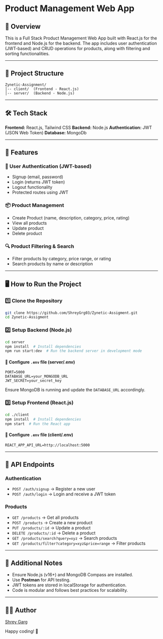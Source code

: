 # Product Management Web App

## 🚀 Overview
This is a Full Stack Product Management Web App built with React.js for the frontend and Node.js for the backend. The app includes user authentication (JWT-based) and CRUD operations for products, along with filtering and sorting functionalities.

---

## 📂 Project Structure
```
Zynetic-Assignment/
│-- client/  (Frontend - React.js)
│-- server/  (Backend - Node.js)
```

---

## 🛠️ Tech Stack
**Frontend:** React.js, Tailwind CSS
**Backend:** Node.js
**Authentication:** JWT (JSON Web Token)
**Database:** MongoDb

---

## 📌 Features
### 🔐 User Authentication (JWT-based)
- Signup (email, password)
- Login (returns JWT token)
- Logout functionality
- Protected routes using JWT

### 📦 Product Management
- Create Product (name, description, category, price, rating)
- View all products
- Update product
- Delete product

### 🔍 Product Filtering & Search
- Filter products by category, price range, or rating
- Search products by name or description

---

## 🖥️ How to Run the Project

### 1️⃣ Clone the Repository
```bash
git clone https://github.com/ShreyGrg03/Zynetic-Assigment.git
cd Zynetic-Assigment
```

### 2️⃣ Setup Backend (Node.js)
```bash
cd server
npm install  # Install dependencies
npm run start:dev  # Run the backend server in development mode
```

#### 🔹 Configure `.env` file (server/.env)
```
PORT=5000
DATABASE_URL=your_MONGODB_URL
JWT_SECRET=your_secret_key
```
Ensure MongoDB is running and update the `DATABASE_URL` accordingly.

### 3️⃣ Setup Frontend (React.js)
```bash
cd ./client
npm install  # Install dependencies
npm start  # Run the React app
```

#### 🔹 Configure `.env` file (client/.env)
```
REACT_APP_API_URL=http://localhost:5000
```

---

## 📝 API Endpoints

### Authentication
- `POST /auth/signup` → Register a new user
- `POST /auth/login` → Login and receive a JWT token

### Products
- `GET /products` → Get all products
- `POST /products` → Create a new product
- `PUT /products/:id` → Update a product
- `DELETE /products/:id` → Delete a product
- `GET /products/search?query=xyz` → Search products
- `GET /products/filter?category=xyz&price=range` → Filter products

---

## 📌 Additional Notes
- Ensure Node.js (v16+) and MongoDB Compass are installed.
- Use **Postman** for API testing.
- JWT tokens are stored in localStorage for authentication.
- Code is modular and follows best practices for scalability.

---

## 👨‍💻 Author
[Shrey Garg](https://github.com/ShreyGrg03)

Happy coding! 🚀

